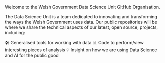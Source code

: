Welcome to the Welsh Government Data Science Unit GitHub Organisation.

The Data Science Unit is a team dedicated to innovating and transforming the ways the Welsh Government uses data. Our public repositories will be where we share the technical aspects of our latest, open source, projects, including:

🛠️ Generalised tools for working with data
📊 Code to perform/view interesting pieces of analysis
💡  Insight on how we are using Data Science and AI for the public good
